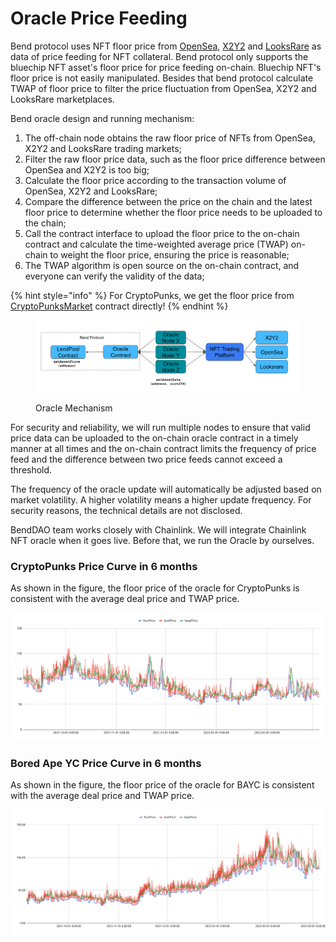 # Oracle Price Feeding

Bend protocol uses NFT floor price from [OpenSea](http://opensea.io), [X2Y2](https://x2y2.io/) and [LooksRare](https://looksrare.org/) as data of price feeding for NFT collateral. Bend protocol only supports the bluechip NFT asset's floor price for price feeding on-chain. Bluechip NFT's floor price is not easily manipulated. Besides that bend protocol calculate TWAP of floor price to filter the price fluctuation from OpenSea, X2Y2 and LooksRare marketplaces.

Bend oracle design and running mechanism:

1. The off-chain node obtains the raw floor price of NFTs from OpenSea, X2Y2 and LooksRare trading markets;
2. Filter the raw floor price data, such as the floor price difference between OpenSea and X2Y2 is too big;
3. Calculate the floor price according to the transaction volume of OpenSea, X2Y2 and LooksRare;
4. Compare the difference between the price on the chain and the latest floor price to determine whether the floor price needs to be uploaded to the chain;
5. Call the contract interface to upload the floor price to the on-chain contract and calculate the time-weighted average price (TWAP) on-chain to weight the floor price, ensuring the price is reasonable;
6. The TWAP algorithm is open source on the on-chain contract, and everyone can verify the validity of the data;

{% hint style="info" %}
For CryptoPunks, we get the floor price from [CryptoPunksMarket](https://etherscan.io/address/0xb47e3cd837ddf8e4c57f05d70ab865de6e193bbb#code) contract directly!
{% endhint %}

<figure><img src="../.gitbook/assets/image (15) (1).png" alt=""><figcaption><p>Oracle Mechanism</p></figcaption></figure>

For security and reliability, we will run multiple nodes to ensure that valid price data can be uploaded to the on-chain oracle contract in a timely manner at all times and the on-chain contract limits the frequency of price feed and the difference between two price feeds cannot exceed a threshold.

The frequency of the oracle update will automatically be adjusted based on market volatility. A higher volatility means a higher update frequency. For security reasons, the technical details are not disclosed.&#x20;

BendDAO team works closely with Chainlink. We will integrate Chainlink NFT oracle when it goes live. Before that, we run the Oracle by ourselves.

### CryptoPunks Price Curve in 6 months

As shown in the figure, the floor price of the oracle for CryptoPunks is consistent with the average deal price and TWAP price.

![](<../.gitbook/assets/CryptoPunks Price Curve 0401.png>)

### Bored Ape YC Price Curve in 6 months

As shown in the figure, the floor price of the oracle for BAYC is consistent with the average deal price and TWAP price.

![](<../.gitbook/assets/BAYC Price Curve 0401.png>)
